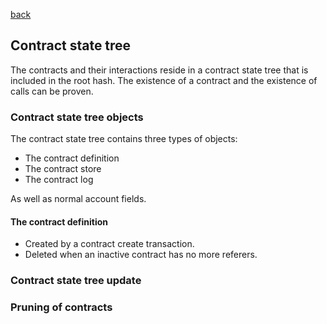 [back](./contracts.md)
## Contract state tree

The contracts and their interactions reside in a contract state tree that
is included in the root hash. The existence of a contract and the
existence of calls can be proven.

### Contract state tree objects

The contract state tree contains three types of objects:
- The contract definition
- The contract store
- The contract log

As well as normal account fields.

#### The contract definition

- Created by a contract create transaction.
- Deleted when an inactive contract has no more referers.


### Contract state tree update



### Pruning of contracts
